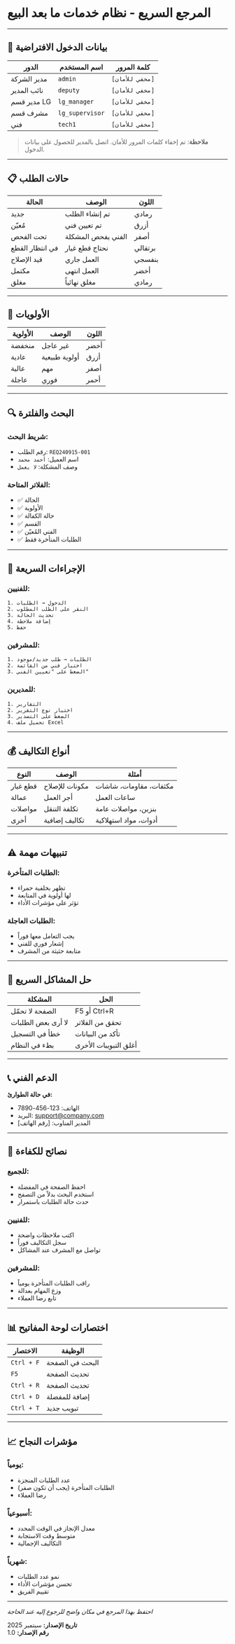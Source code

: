 # المرجع السريع - نظام خدمات ما بعد البيع

---

## 🔐 بيانات الدخول الافتراضية

| الدور | اسم المستخدم | كلمة المرور |
|-------|-------------|------------|
| مدير الشركة | `admin` | `[مخفي للأمان]` |
| نائب المدير | `deputy` | `[مخفي للأمان]` |
| مدير قسم LG | `lg_manager` | `[مخفي للأمان]` |
| مشرف قسم | `lg_supervisor` | `[مخفي للأمان]` |
| فني | `tech1` | `[مخفي للأمان]` |

> **ملاحظة**: تم إخفاء كلمات المرور للأمان. اتصل بالمدير للحصول على بيانات الدخول.

---

## 📋 حالات الطلب

| الحالة | الوصف | اللون |
|--------|-------|-------|
| جديد | تم إنشاء الطلب | رمادي |
| مُعيّن | تم تعيين فني | أزرق |
| تحت الفحص | الفني يفحص المشكلة | أصفر |
| في انتظار القطع | نحتاج قطع غيار | برتقالي |
| قيد الإصلاح | العمل جاري | بنفسجي |
| مكتمل | العمل انتهى | أخضر |
| مغلق | مغلق نهائياً | رمادي |

---

## 🎯 الأولويات

| الأولوية | الوصف | اللون |
|---------|-------|-------|
| منخفضة | غير عاجل | أخضر |
| عادية | أولوية طبيعية | أزرق |
| عالية | مهم | أصفر |
| عاجلة | فوري | أحمر |

---

## 🔍 البحث والفلترة

### شريط البحث:
- رقم الطلب: `REQ240915-001`
- اسم العميل: `أحمد محمد`
- وصف المشكلة: `لا يعمل`

### الفلاتر المتاحة:
- ✅ الحالة
- ✅ الأولوية  
- ✅ حالة الكفالة
- ✅ القسم
- ✅ الفني المُعيّن
- ✅ الطلبات المتأخرة فقط

---

## 🚀 الإجراءات السريعة

### للفنيين:
```
1. الدخول → الطلبات
2. النقر على الطلب المطلوب
3. تحديث الحالة
4. إضافة ملاحظة
5. حفظ
```

### للمشرفين:
```
1. الطلبات → طلب جديد/موجود
2. اختيار فني من القائمة
3. الضغط على "تعيين الفني"
```

### للمديرين:
```
1. التقارير
2. اختيار نوع التقرير
3. الضغط على التصدير
4. تحميل ملف Excel
```

---

## 💰 أنواع التكاليف

| النوع | الوصف | أمثلة |
|-------|-------|-------|
| قطع غيار | مكونات للإصلاح | مكثفات، مقاومات، شاشات |
| عمالة | أجر العمل | ساعات العمل |
| مواصلات | تكلفة التنقل | بنزين، مواصلات عامة |
| أخرى | تكاليف إضافية | أدوات، مواد استهلاكية |

---

## ⚠️ تنبيهات مهمة

### الطلبات المتأخرة:
- تظهر بخلفية حمراء
- لها أولوية في المتابعة
- تؤثر على مؤشرات الأداء

### الطلبات العاجلة:
- يجب التعامل معها فوراً
- إشعار فوري للفني
- متابعة حثيثة من المشرف

---

## 🔧 حل المشاكل السريع

| المشكلة | الحل |
|---------|-----|
| الصفحة لا تحمّل | F5 أو Ctrl+R |
| لا أرى بعض الطلبات | تحقق من الفلاتر |
| خطأ في التسجيل | تأكد من البيانات |
| بطء في النظام | أغلق التبويبات الأخرى |

---

## 📞 الدعم الفني

**في حالة الطوارئ:**
- الهاتف: 123-456-7890
- البريد: support@company.com
- المدير المناوب: [رقم الهاتف]

---

## 🎯 نصائح للكفاءة

### للجميع:
- احفظ الصفحة في المفضلة
- استخدم البحث بدلاً من التصفح
- حدث حالة الطلبات باستمرار

### للفنيين:
- اكتب ملاحظات واضحة
- سجل التكاليف فوراً
- تواصل مع المشرف عند المشاكل

### للمشرفين:
- راقب الطلبات المتأخرة يومياً
- وزع المهام بعدالة
- تابع رضا العملاء

---

## 📊 اختصارات لوحة المفاتيح

| الاختصار | الوظيفة |
|----------|---------|
| `Ctrl + F` | البحث في الصفحة |
| `F5` | تحديث الصفحة |
| `Ctrl + R` | تحديث الصفحة |
| `Ctrl + D` | إضافة للمفضلة |
| `Ctrl + T` | تبويب جديد |

---

## 📈 مؤشرات النجاح

### يومياً:
- عدد الطلبات المنجزة
- الطلبات المتأخرة (يجب أن تكون صفر)
- رضا العملاء

### أسبوعياً:
- معدل الإنجاز في الوقت المحدد
- متوسط وقت الاستجابة
- التكاليف الإجمالية

### شهرياً:
- نمو عدد الطلبات
- تحسن مؤشرات الأداء
- تقييم الفريق

---

*احتفظ بهذا المرجع في مكان واضح للرجوع إليه عند الحاجة*

**تاريخ الإصدار:** سبتمبر 2025  
**رقم الإصدار:** 1.0
